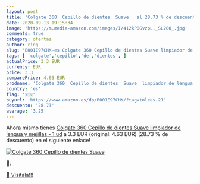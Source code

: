 ```yaml
---
layout: post
title: 'Colgate 360  Cepillo de dientes  Suave   al 28.73 % de descuento'
date: 2020-09-13 19:15:34
image: 'https://m.media-amazon.com/images/I/412kP0GvzpL._SL200_.jpg'
comments: true
category: ofertas
author: ring
slug: 'B001E97CHK-es Colgate 360 Cepillo de dientes Suave limpiador de lengua y...'
tags: [ 'colgate','cepillo','de','dientes', ]
actualPrice: 3.3 EUR
currency: EUR
price: 3.3
comparePrice: 4.63 EUR
prodname: 'Colgate 360  Cepillo de dientes  Suave  limpiador de lengua y mejillas - 1 ud'
country: 'es'
flag: '🇪🇸'
buyurl: 'https://www.amazon.es/dp/B001E97CHK/?tag=tolees-21'
descuento: '28.73'
average: '3.25'
---
```


Ahora mismo tienes [Colgate 360  Cepillo de dientes  Suave  limpiador de lengua y mejillas - 1 ud](https://www.amazon.es/dp/B001E97CHK/?tag=tolees-21) a 3.3 EUR (original: 4.63 EUR) (28.73 %  de descuento) en el siguiente enlace!

[![Colgate 360  Cepillo de dientes  Suave  ](https://m.media-amazon.com/images/I/412kP0GvzpL._SL200_.jpg)](https://www.amazon.es/dp/B001E97CHK/?tag=tolees-21)

🔎:


[🛒 Visítala!!!](https://www.amazon.es/dp/B001E97CHK/?tag=tolees-21)
